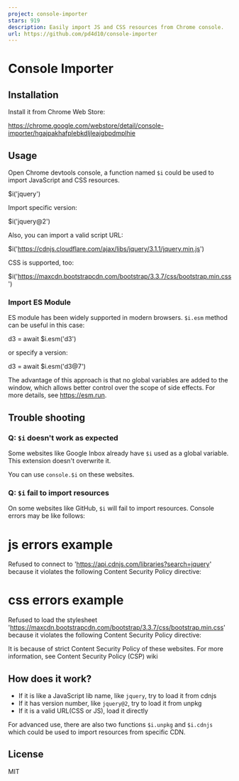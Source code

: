 ```yaml
---
project: console-importer
stars: 919
description: Easily import JS and CSS resources from Chrome console.
url: https://github.com/pd4d10/console-importer
---
```


Console Importer
================

Installation
------------

Install it from Chrome Web Store:

https://chrome.google.com/webstore/detail/console-importer/hgajpakhafplebkdljleajgbpdmplhie

Usage
-----

Open Chrome devtools console, a function named `$i` could be used to import JavaScript and CSS resources.

$i('jquery')

Import specific version:

$i('jquery@2')

Also, you can import a valid script URL:

$i('https://cdnjs.cloudflare.com/ajax/libs/jquery/3.1.1/jquery.min.js')

CSS is supported, too:

$i('https://maxcdn.bootstrapcdn.com/bootstrap/3.3.7/css/bootstrap.min.css')

### Import ES Module

ES module has been widely supported in modern browsers. `$i.esm` method can be useful in this case:

d3 \= await $i.esm('d3')

or specify a version:

d3 \= await $i.esm('d3@7')

The advantage of this approach is that no global variables are added to the window, which allows better control over the scope of side effects. For more details, see https://esm.run.

Trouble shooting
----------------

### Q: `$i` doesn't work as expected

Some websites like Google Inbox already have `$i` used as a global variable. This extension doesn't overwrite it.

You can use `console.$i` on these websites.

### Q: `$i` fail to import resources

On some websites like GitHub, `$i` will fail to import resources. Console errors may be like follows:

# js errors example
Refused to connect to 'https://api.cdnjs.com/libraries?search=jquery' because it violates the following Content Security Policy directive:

# css errors example
Refused to load the stylesheet 'https://maxcdn.bootstrapcdn.com/bootstrap/3.3.7/css/bootstrap.min.css' because it violates the following Content Security Policy directive:

It is because of strict Content Security Policy of these websites. For more information, see Content Security Policy (CSP) wiki

How does it work?
-----------------

-   If it is like a JavaScript lib name, like `jquery`, try to load it from cdnjs
-   If it has version number, like `jquery@2`, try to load it from unpkg
-   If it is a valid URL(CSS or JS), load it directly

For advanced use, there are also two functions `$i.unpkg` and `$i.cdnjs` which could be used to import resources from specific CDN.

License
-------

MIT

